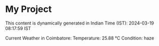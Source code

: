# My Project

This content is dynamically generated in Indian Time (IST): 2024-03-19 08:17:59 IST


Current Weather in Coimbatore:
Temperature: 25.88 °C
Condition: haze
